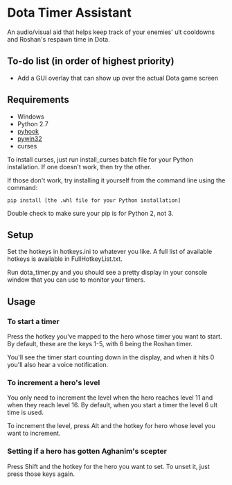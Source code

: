 # Dota Timer Assistant

An audio/visual aid that helps keep track of your enemies' ult cooldowns and Roshan's respawn time in Dota.

## To-do list (in order of highest priority)

+ Add a GUI overlay that can show up over the actual Dota game screen

## Requirements

* Windows
* Python 2.7
* [pyhook](http://sourceforge.net/projects/pyhook/)
* [pywin32](http://sourceforge.net/projects/pywin32/)
* curses

To install curses, just run install_curses batch file for your Python installation. If one doesn't work, then try the other.

If those don't work, try installing it yourself from the command line using the command:

    pip install [the .whl file for your Python installation]
  
Double check to make sure your pip is for Python 2, not 3.

## Setup

Set the hotkeys in hotkeys.ini to whatever you like. A full list of available hotkeys is available in FullHotkeyList.txt.

Run dota_timer.py and you should see a pretty display in your console window that you can use to monitor your timers.

## Usage

### To start a timer

Press the hotkey you've mapped to the hero whose timer you want to start. By default, these are the keys 1-5, with 6 being the Roshan timer.

You'll see the timer start counting down in the display, and when it hits 0 you'll also hear a voice notification.

### To increment a hero's level

You only need to increment the level when the hero reaches level 11 and when they reach level 16. By default, when you start a timer the level 6 ult time is used.

To increment the level, press Alt and the hotkey for hero whose level you want to increment.

### Setting if a hero has gotten Aghanim's scepter

Press Shift and the hotkey for the hero you want to set. To unset it, just press those keys again.
